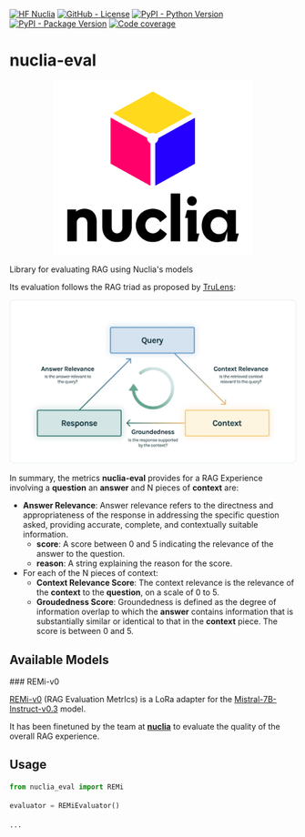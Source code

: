 <!--- BADGES: START --->
[![HF Nuclia](https://img.shields.io/badge/%F0%9F%A4%97-nuclia_HF-yellow)](https://huggingface.co/nuclia)
[![GitHub - License](https://img.shields.io/github/license/nuclia/nuclia-eval?logo=github&style=flat&color=green)][#github-license]
[![PyPI - Python Version](https://img.shields.io/pypi/pyversions/nuclia-eval?logo=pypi&style=flat&color=blue)][#pypi-package]
[![PyPI - Package Version](https://img.shields.io/pypi/v/nuclia-eval?logo=pypi&style=flat&color=orange)][#pypi-package]
[![Code coverage](https://nuclia.github.io/nuclia-eval/badges/coverage.svg)](https://github.com/nuclia/nuclia-eval/actions)


[#github-license]: https://github.com/nuclia/nuclia-eval/blob/master/LICENSE
[#pypi-package]: https://pypi.org/project/nuclia-eval/
<!--- BADGES: END --->

# nuclia-eval
<p align="center">
  <img src="assets/Nuclia_vertical.png" width="350" title="nuclia logo" alt="nuclia, the all-in-one RAG as a service platform.">
</p>

Library for evaluating RAG using Nuclia's models

Its evaluation follows the RAG triad as proposed by [TruLens](https://www.trulens.org/trulens_eval/getting_started/core_concepts/rag_triad/):

![rag triad](assets/RAG_Triad.jpg)

In summary, the metrics **nuclia-eval** provides for a RAG Experience involving a **question** an **answer** and N pieces of **context** are:

* **Answer Relevance**: Answer relevance refers to the directness and appropriateness of the response in addressing the specific question asked, providing accurate, complete, and contextually suitable information.
    * **score**: A score between 0 and 5 indicating the relevance of the answer to the question.
    * **reason**: A string explaining the reason for the score.
* For each of the N pieces of context:
    * **Context Relevance Score**: The context relevance is the relevance of the **context** to the **question**, on a scale of 0 to 5.
    * **Groudedness Score**: Groundedness is defined as the degree of information overlap to which the **answer** contains information that is substantially similar or identical to that in the **context** piece. The score is between 0 and 5.

## Available Models

### REMi-v0

[REMi-v0](https://huggingface.co/nuclia/REMi-v0) (RAG Evaluation MetrIcs) is a LoRa adapter for the 
[Mistral-7B-Instruct-v0.3](https://huggingface.co/mistralai/Mistral-7B-Instruct-v0.3) model. 

It has been finetuned by the team at [**nuclia**](nuclia.com) to evaluate the quality of the overall RAG experience.

## Usage

```python
from nuclia_eval import REMi

evaluator = REMiEvaluator()

...
```